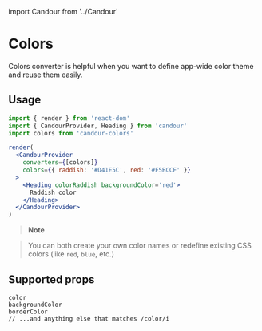 import Candour from '../Candour'

# Colors

Colors converter is helpful when you want to define app-wide color theme and
reuse them easily.

## Usage

```jsx
import { render } from 'react-dom'
import { CandourProvider, Heading } from 'candour'
import colors from 'candour-colors'

render(
  <CandourProvider
    converters={[colors]}
    colors={{ raddish: '#D41E5C', red: '#F5BCCF' }}
  >
    <Heading colorRaddish backgroundColor='red'>
      Raddish color
    </Heading>
  </CandourProvider>
)
```

> **Note**

> You can both create your own color names or redefine existing CSS colors
(like `red`, `blue`, etc.)

## Supported props

```
color
backgroundColor
borderColor
// ...and anything else that matches /color/i
```
